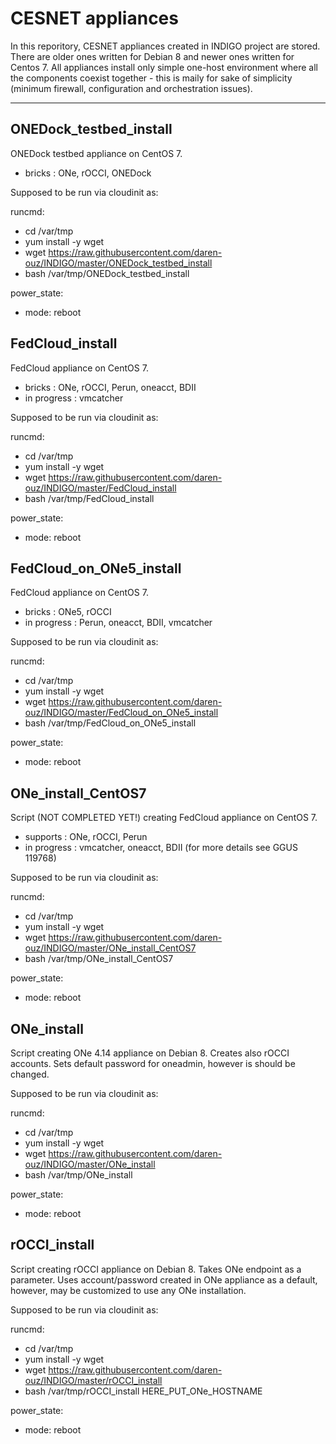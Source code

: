 # CESNET appliances

In this reporitory, CESNET appliances created in INDIGO project are stored. There are older ones written for Debian 8 and newer ones written for Centos 7. All appliances install only simple one-host environment where all the components coexist together - this is maily for sake of simplicity (minimum firewall, configuration and orchestration issues).

---


## ONEDock_testbed_install

ONEDock testbed appliance on CentOS 7. 

- bricks    : ONe, rOCCI, ONEDock

Supposed to be run via cloudinit as:

runcmd:
- cd /var/tmp
- yum install -y wget
- wget https://raw.githubusercontent.com/daren-ouz/INDIGO/master/ONEDock_testbed_install
- bash /var/tmp/ONEDock_testbed_install

power_state:
- mode: reboot



## FedCloud_install

FedCloud appliance on CentOS 7. 

- bricks    : ONe, rOCCI, Perun, oneacct, BDII
- in progress : vmcatcher

Supposed to be run via cloudinit as:

runcmd:
- cd /var/tmp
- yum install -y wget
- wget https://raw.githubusercontent.com/daren-ouz/INDIGO/master/FedCloud_install
- bash /var/tmp/FedCloud_install

power_state:
- mode: reboot



## FedCloud_on_ONe5_install

FedCloud appliance on CentOS 7. 

- bricks    : ONe5, rOCCI
- in progress : Perun, oneacct, BDII, vmcatcher

Supposed to be run via cloudinit as:

runcmd:
- cd /var/tmp
- yum install -y wget
- wget https://raw.githubusercontent.com/daren-ouz/INDIGO/master/FedCloud_on_ONe5_install
- bash /var/tmp/FedCloud_on_ONe5_install

power_state:
- mode: reboot




## ONe_install_CentOS7

Script (NOT COMPLETED YET!) creating FedCloud appliance on CentOS 7. 

- supports    : ONe, rOCCI, Perun
- in progress : vmcatcher, oneacct, BDII (for more details see GGUS 119768)

Supposed to be run via cloudinit as:

runcmd:
- cd /var/tmp
- yum install -y wget
- wget https://raw.githubusercontent.com/daren-ouz/INDIGO/master/ONe_install_CentOS7
- bash /var/tmp/ONe_install_CentOS7

power_state:
- mode: reboot



## ONe_install

Script creating ONe 4.14 appliance on Debian 8. Creates also rOCCI accounts. Sets default password for oneadmin, however is should be changed.

Supposed to be run via cloudinit as:

runcmd:
- cd /var/tmp
- yum install -y wget
- wget https://raw.githubusercontent.com/daren-ouz/INDIGO/master/ONe_install
- bash /var/tmp/ONe_install

power_state:
- mode: reboot



## rOCCI_install

Script creating rOCCI appliance on Debian 8. Takes ONe endpoint as a parameter. Uses account/password created in ONe appliance as a default, however, may be customized to use any ONe installation. 

Supposed to be run via cloudinit as:

runcmd:
- cd /var/tmp
- yum install -y wget
- wget https://raw.githubusercontent.com/daren-ouz/INDIGO/master/rOCCI_install
- bash /var/tmp/rOCCI_install HERE_PUT_ONe_HOSTNAME

power_state:
- mode: reboot



